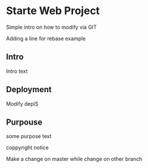 # Starte Web Project

Simple intro on how to modify via GIT

Adding a line for rebase example

## Intro 

Intro text

## Deployment

Modify deplS

## Purpouse

some purpose text


coppyright notice


Make a change on master while change on other branch